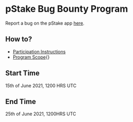 # pStake Bug Bounty Program
Report a bug on the pStake app [here](https://github.com/persistenceOne/pStake-bugBounty/issues/new?assignees=&labels=&template=bug_report.md&title=).

## How to?
* [Participation Instructions](https://docs.pstake.finance/pStake/Participation_Instructions/)
* [Program Scope](https://docs.pstake.finance/pStake/Program_Scope/){}

## Start Time
15th of June 2021, 1200 HRS UTC

## End Time
25th of June 2021, 1200HRS UTC
